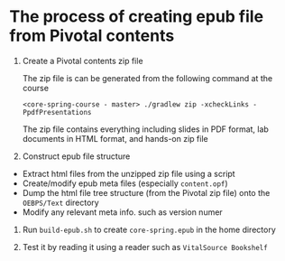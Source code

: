 
# The process of creating epub file from Pivotal contents

1.  Create a Pivotal contents zip file 

    The zip file is can be generated from the following command at the course 

    ```
    <core-spring-course - master> ./gradlew zip -xcheckLinks -PpdfPresentations
    ```

    The zip file contains everything including slides in PDF format, lab documents in HTML format, and hands-on zip file 

1.  Construct epub file structure

-   Extract html files from the unzipped zip file using a script
-   Create/modify epub meta files (especially `content.opf`)
-   Dump the html file tree structure (from the Pivotal zip file) onto the `OEBPS/Text` directory
-   Modify any relevant meta info. such as version numer


1.  Run `build-epub.sh` to create `core-spring.epub` in the home directory

1.  Test it by reading it using a reader such as `VitalSource Bookshelf`

